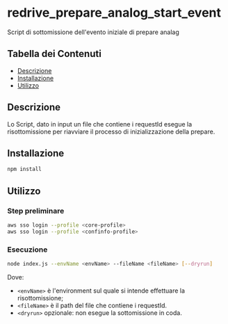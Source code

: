 # redrive_prepare_analog_start_event

Script di sottomissione dell'evento iniziale di prepare analag

## Tabella dei Contenuti

- [Descrizione](#descrizione)
- [Installazione](#installazione)
- [Utilizzo](#utilizzo)

## Descrizione

Lo Script, dato in input un file che contiene i requestId esegue la risottomissione per riavviare il processo di inizializzazione della prepare.

## Installazione

```bash
npm install
```

## Utilizzo
### Step preliminare 

```bash
aws sso login --profile <core-profile>
aws sso login --profile <confinfo-profile>
```

### Esecuzione
```bash
node index.js --envName <envName> --fileName <fileName> [--dryrun]
```
Dove:
- `<envName>` è l'environment sul quale si intende effettuare la risottomissione; 
- `<fileName>` è il path del file che contiene i requestId.
- `<dryrun>` opzionale: non esegue la sottomissione in coda.